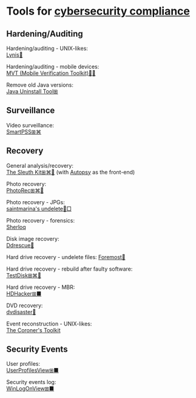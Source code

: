 
# Tools for [cybersecurity compliance](https://trendless.tech/cysec/)

## Hardening/Auditing

Hardening/auditing - UNIX-likes:  
[Lynis🐧](https://cisofy.com/lynis/)

Hardening/auditing - mobile devices:  
[MVT (Mobile Verification Toolkit)🍎🤖](https://github.com/mvt-project/mvt)

Remove old Java versions:  
[Java Uninstall Tool⊞](https://java.com/en/download/uninstalltool.jsp)

## Surveillance

Video surveillance:  
[SmartPSS⊞⌘](https://us.dahuasecurity.com/?product=smartpss)

## Recovery

General analysis/recovery:  
[The Sleuth Kit⊞⌘🐧](https://www.sleuthkit.org/sleuthkit/) (with [Autopsy](https://www.sleuthkit.org/autopsy/) as the front-end)

Photo recovery:  
[PhotoRec⊞⌘🐧](https://www.cgsecurity.org/wiki/PhotoRec)

Photo recovery - JPGs:  
[saintmarina's undelete🐧□](https://github.com/saintmarina/undelete_jpg)

Photo recovery - forensics:  
[Sherloq](https://github.com/GuidoBartoli/sherloq)

Disk image recovery:  
[Ddrescue🐧](https://www.gnu.org/software/ddrescue/)

Hard drive recovery - undelete files:
[Foremost🐧](http://foremost.sourceforge.net/)

Hard drive recovery - rebuild after faulty software:  
[TestDisk⊞⌘🐧](https://www.cgsecurity.org/wiki/TestDisk)

Hard drive recovery - MBR:  
[HDHacker⊞■](http://dimio.altervista.org/eng/#HDHacker)

DVD recovery:  
[dvdisaster🐧](https://github.com/speed47/dvdisaster)

Event reconstruction - UNIX-likes:  
[The Coroner's Toolkit](http://www.porcupine.org/forensics/tct.html)

## Security Events

User profiles:  
[UserProfilesView⊞■](https://www.nirsoft.net/utils/user_profiles_view.html)

Security events log:  
[WinLogOnView⊞■](https://www.nirsoft.net/utils/windows_log_on_times_view.html)
